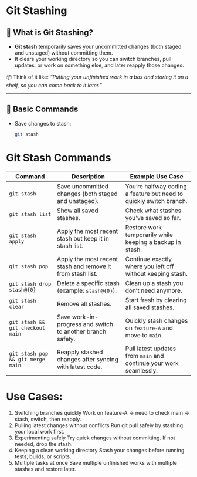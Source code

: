# Git Stashing

## 🔹 What is Git Stashing?
- **Git stash** temporarily saves your uncommitted changes (both staged and unstaged) without committing them.
- It clears your working directory so you can switch branches, pull updates, or work on something else, and later reapply those changes.

📦 Think of it like: *“Putting your unfinished work in a box and storing it on a shelf, so you can come back to it later.”*

---

## 🔹 Basic Commands

- Save changes to stash:
  ```bash
  git stash

# Git Stash Commands

| Command                         | Description                                                   | Example Use Case                                                   |
|---------------------------------|---------------------------------------------------------------|---------------------------------------------------------------------|
| `git stash`                     | Save uncommitted changes (both staged and unstaged).          | You’re halfway coding a feature but need to quickly switch branch.  |
| `git stash list`                | Show all saved stashes.                                       | Check what stashes you’ve saved so far.                            |
| `git stash apply`               | Apply the most recent stash but keep it in stash list.        | Restore work temporarily while keeping a backup in stash.          |
| `git stash pop`                 | Apply the most recent stash and remove it from stash list.    | Continue exactly where you left off without keeping stash.          |
| `git stash drop stash@{0}`      | Delete a specific stash (example: `stash@{0}`).                | Clean up a stash you don’t need anymore.                           |
| `git stash clear`               | Remove all stashes.                                           | Start fresh by clearing all saved stashes.                         |
| `git stash && git checkout main`| Save work-in-progress and switch to another branch safely.     | Quickly stash changes on `feature-A` and move to `main`.            |
| `git stash pop && git merge main`| Reapply stashed changes after syncing with latest code.        | Pull latest updates from `main` and continue your work seamlessly. |


# Use Cases:

1.	Switching branches quickly
    Work on feature-A → need to check main → stash, switch, then reapply.
2.	Pulling latest changes without conflicts
    Run git pull safely by stashing your local work first.
3.	Experimenting safely
    Try quick changes without committing. If not needed, drop the stash.
4.	Keeping a clean working directory
    Stash your changes before running tests, builds, or scripts.
5.	Multiple tasks at once
    Save multiple unfinished works with multiple stashes and restore later.

